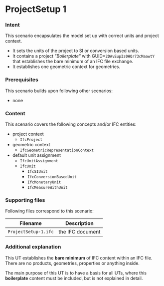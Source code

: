 
# ProjectSetup 1 #

### Intent

This scenario encapsulates the model set up with correct units and project context.

- It sets the units of the project to SI or conversion based units.
- It contains a project *"Boilerplate"* with GUID=`2DAvEupIz0HQr73cMaawtY` 
   that establishes the bare minimum of an IFC file exchange.
- It establishes one geometric context for geometries.

### Prerequisites

This scenario builds upon following other scenarios:

- none

### Content

This scenario covers the following concepts and/or IFC entities:

- project context
    - `IfcProject`
- geometric context
    - `IfcGeometricRepresentationContext`
- default unit assignment
    - `IfcUnitAssignment`
    - `IfcUnit`
        - `IfcSIUnit`
	    - `IfcConversionBasedUnit`
	    - `IfcMonetaryUnit`
	    - `IfcMeasureWithUnit`

### Supporting files

Following files correspond to this scenario:

| Filename                          | Description                               |
|-----------------------------------|-------------------------------------------|
| `ProjectSetup-1.ifc`              | the IFC document                          |

### Additional explanation

This UT establishes the **bare minimum** of IFC content within an IFC file.
There are no products, geometries, properties or anything inside.

The main purpose of this UT is to have a basis for all UTs, where this **boilerplate** content must be included, but is not explained in detail.
